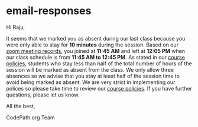# email-responses

Hi Raju,

It seems that we marked you as absent during our last class because you were only able to stay for **10 minutes** during the session. Based on our [zoom meeting records](https://zoom.us/meeting/84480856998?occurrence=1624743000000/details), you joined at **11:45 AM** and left at **12:05 PM** when our class schedule is from **11:45 AM to 12:45 PM**.
As stated in our [course policies](https://courses.codepath.org/snippets/ios_university/policies_remote_fall19), students who stay less than half of the total number of hours of the session will be marked as absent from the class. We only allow three absences so we advise that you stay at least half of the session time to avoid being marked as absent.
We are very strict in implementing our polices so please take time to review our [course policies](https://courses.codepath.org/snippets/ios_university/policies_remote_fall19). If you have further questions, please let us know.

All the best,

CodePath.org Team
